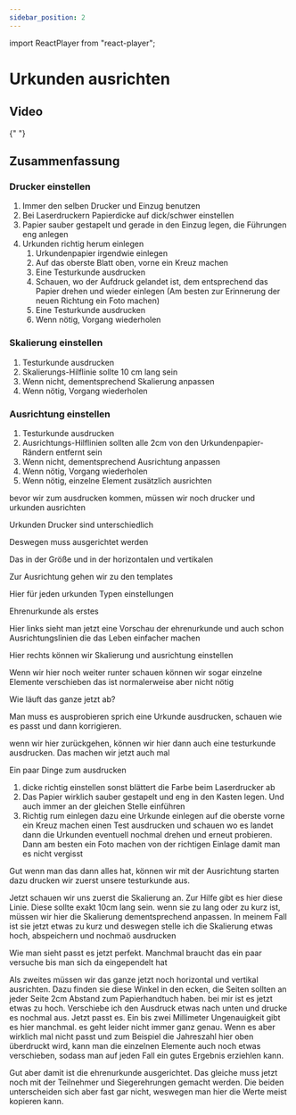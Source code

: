 ```yaml
---
sidebar_position: 2
---
```


import ReactPlayer from "react-player";

# Urkunden ausrichten

## Video

<div className="video__wrapper">
  <ReactPlayer
    className="video__player"
    controls
    height="100%"
    config={{
      file: {
        attributes: {
          poster:
            "https://uploads-ssl.webflow.com/60cb8d6c93a6a6dfa3b7f245/64345e1514a8f53d8aad199e_school-instructions-video-thumbnail.jpg",
        },
      },
    }}
    url="https://storage.googleapis.com/files.school-app.bujus.de/school-instructions-v2-compressed.mp4"
    width="100%"
  />
</div>
­{" "}

## Zusammenfassung

### Drucker einstellen

1. Immer den selben Drucker und Einzug benutzen
2. Bei Laserdruckern Papierdicke auf dick/schwer einstellen
3. Papier sauber gestapelt und gerade in den Einzug legen, die Führungen eng anlegen
4. Urkunden richtig herum einlegen
    1. Urkundenpapier irgendwie einlegen
    2. Auf das oberste Blatt oben, vorne ein Kreuz machen
    3. Eine Testurkunde ausdrucken
    4. Schauen, wo der Aufdruck gelandet ist, dem entsprechend das Papier drehen und wieder einlegen (Am besten zur Erinnerung der neuen Richtung ein Foto machen)
    5. Eine Testurkunde ausdrucken
    6. Wenn nötig, Vorgang wiederholen

### Skalierung einstellen

1. Testurkunde ausdrucken
2. Skalierungs-Hilflinie sollte 10 cm lang sein
3. Wenn nicht, dementsprechend Skalierung anpassen
4. Wenn nötig, Vorgang wiederholen

### Ausrichtung einstellen

1. Testurkunde ausdrucken
2. Ausrichtungs-Hilflinien sollten alle 2cm von den Urkundenpapier-Rändern entfernt sein
3. Wenn nicht, dementsprechend Ausrichtung anpassen
4. Wenn nötig, Vorgang wiederholen
5. Wenn nötig, einzelne Element zusätzlich ausrichten

bevor wir zum ausdrucken kommen, müssen wir noch drucker und urkunden ausrichten

Urkunden Drucker sind unterschiedlich

Deswegen muss ausgerichtet werden

Das in der Größe und in der horizontalen und vertikalen

Zur Ausrichtung gehen wir zu den templates

Hier für jeden urkunden Typen einstellungen

Ehrenurkunde als erstes

Hier links sieht man jetzt eine Vorschau der ehrenurkunde und auch schon Ausrichtungslinien die das Leben einfacher machen

Hier rechts können wir Skalierung und ausrichtung einstellen

Wenn wir hier noch weiter runter schauen können wir sogar einzelne Elemente verschieben das ist normalerweise aber nicht nötig

Wie läuft das ganze jetzt ab?

Man muss es ausprobieren sprich eine Urkunde ausdrucken, schauen wie es passt und dann korrigieren.

wenn wir hier zurückgehen, können wir hier dann auch eine testurkunde ausdrucken. Das machen wir jetzt auch mal

Ein paar Dinge zum ausdrucken

1. dicke richtig einstellen sonst blättert die Farbe beim Laserdrucker ab
2. Das Papier wirklich sauber gestapelt und eng in den Kasten legen. Und auch immer an der gleichen Stelle einführen
3. Richtig rum einlegen dazu eine Urkunde einlegen auf die oberste vorne ein Kreuz machen einen Test ausdrucken und schauen wo es landet dann die Urkunden eventuell nochmal drehen und erneut probieren. Dann am besten ein Foto machen von der richtigen Einlage damit man es nicht vergisst

Gut wenn man das dann alles hat, können wir mit der Ausrichtung starten dazu drucken wir zuerst unsere testurkunde aus.

Jetzt schauen wir uns zuerst die Skalierung an. Zur Hilfe gibt es hier diese Linie. Diese sollte exakt 10cm lang sein. wenn sie zu lang oder zu kurz ist, müssen wir hier die Skalierung dementsprechend anpassen. In meinem Fall ist sie jetzt etwas zu kurz und deswegen stelle ich die Skalierung etwas hoch, abspeichern und nochmaö ausdrucken

Wie man sieht passt es jetzt perfekt. Manchmal braucht das ein paar versuche bis man sich da eingependelt hat

Als zweites müssen wir das ganze jetzt noch horizontal und vertikal ausrichten. Dazu finden sie diese Winkel in den ecken, die Seiten sollten an jeder Seite 2cm Abstand zum Papierhandtuch haben. bei mir ist es jetzt etwas zu hoch. Verschiebe ich den Ausdruck etwas nach unten und drucke es nochmal aus. Jetzt passt es. Ein bis zwei Millimeter Ungenauigkeit gibt es hier manchmal. es geht leider nicht immer ganz genau. Wenn es aber wirklich mal nicht passt und zum Beispiel die Jahreszahl hier oben überdruckt wird, kann man die einzelnen Elemente auch noch etwas verschieben, sodass man auf jeden Fall ein gutes Ergebnis erziehlen kann.

Gut aber damit ist die ehrenurkunde ausgerichtet. Das gleiche muss jetzt noch mit der Teilnehmer und Siegerehrungen gemacht werden. Die beiden unterscheiden sich aber fast gar nicht, weswegen man hier die Werte meist kopieren kann.
